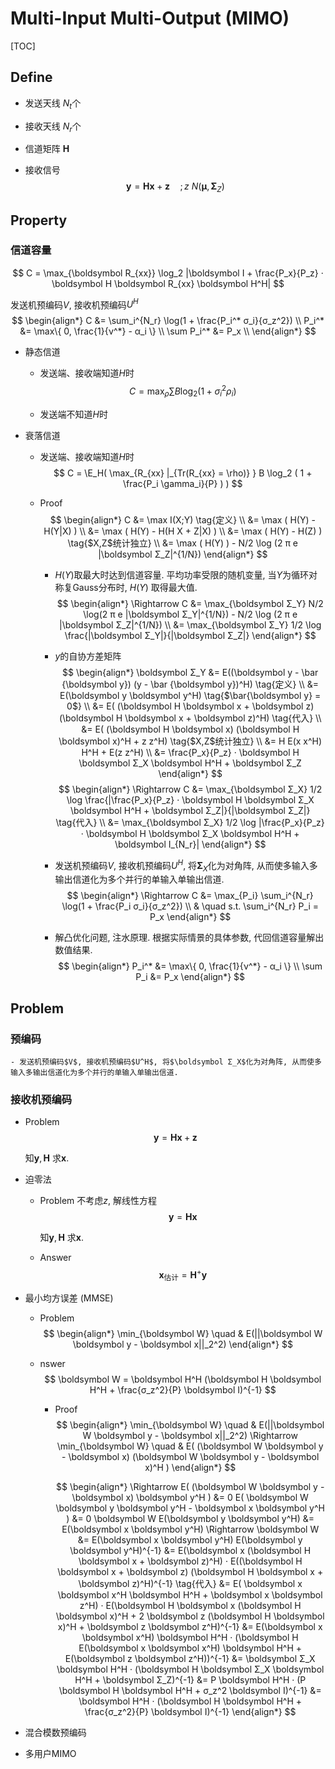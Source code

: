 # Multi-Input Multi-Output (MIMO)

[TOC]
## Define
- 发送天线 $N_t$个
- 接收天线 $N_r$个

- 信道矩阵 $\boldsymbol H$

- 接收信号
$$
\boldsymbol y = \boldsymbol H \boldsymbol x + \boldsymbol z \quad ; z ~ N(\boldsymbol μ, \boldsymbol Σ_Z)
$$

## Property
### 信道容量
$$
C = \max_{\boldsymbol R_{xx}} \log_2 |\boldsymbol I + \frac{P_x}{P_z} · \boldsymbol H \boldsymbol R_{xx} \boldsymbol H^H|
$$


发送机预编码$V$, 接收机预编码$U^H$
$$
\begin{align*}
C &= \sum_i^{N_r} \log(1 + \frac{P_i^* σ_i}{σ_z^2})  \\
P_i^* &= \max\{ 0, \frac{1}{ν^*} - α_i \}  \\
\sum P_i^* &= P_x  \\
\end{align*}
$$

- 静态信道
	- 发送端、接收端知道$H$时
		$$
		C = \max_{\rho} \sum B \log_2 (1 + σ_i^2 \rho_i)
		$$

	- 发送端不知道$H$时

- 衰落信道
	- 发送端、接收端知道$H$时
		$$
		C = \E_H( \max_{R_{xx} |_{Tr(R_{xx} = \rho)} } B \log_2 ( 1 + \frac{P_i \gamma_i}{P} ) )
		$$

	- Proof
		$$
		\begin{align*}
			C &= \max I(X;Y)  \tag{定义} \\
				&= \max ( H(Y) - H(Y|X) ) \\
				&= \max ( H(Y) - H(H X + Z|X) ) \\
				&= \max ( H(Y) - H(Z) )  \tag{$X,Z$统计独立} \\
				&= \max ( H(Y) ) - N/2 \log (2 π e |\boldsymbol Σ_Z|^{1/N})
		\end{align*}
		$$
		- $H(Y)$取最大时达到信道容量. 平均功率受限的随机变量, 当$Y$为循环对称复Gauss分布时, $H(Y)$ 取得最大值.
		$$
		\begin{align*}
			\Rightarrow C &= \max_{\boldsymbol Σ_Y} N/2 \log(2 π e |\boldsymbol Σ_Y|^{1/N}) - N/2 \log (2 π e |\boldsymbol Σ_Z|^{1/N}) \\
				&= \max_{\boldsymbol Σ_Y} 1/2 \log \frac{|\boldsymbol Σ_Y|}{|\boldsymbol Σ_Z|}
		\end{align*}
		$$
		- $y$的自协方差矩阵
		$$
		\begin{align*}
			\boldsymbol Σ_Y &= E((\boldsymbol y - \bar {\boldsymbol y}) (y - \bar {\boldsymbol y})^H)  \tag{定义}  \\
				&= E(\boldsymbol y \boldsymbol y^H)  \tag{$\bar{\boldsymbol y} = 0$} \\
				&= E( (\boldsymbol H \boldsymbol x + \boldsymbol z) (\boldsymbol H \boldsymbol x + \boldsymbol z)^H)  \tag{代入} \\
				&= E( (\boldsymbol H \boldsymbol x) (\boldsymbol H \boldsymbol x)^H + z z^H)  \tag{$X,Z$统计独立} \\
				&= H E(x x^H) H^H + E(z z^H) \\
				&= \frac{P_x}{P_z} · \boldsymbol H \boldsymbol Σ_X \boldsymbol H^H + \boldsymbol Σ_Z
		\end{align*}
		$$
		$$
		\begin{align*}
		\Rightarrow C &= \max_{\boldsymbol Σ_X} 1/2 \log \frac{|\frac{P_x}{P_z} · \boldsymbol H \boldsymbol Σ_X \boldsymbol H^H + \boldsymbol Σ_Z|}{|\boldsymbol Σ_Z|}  \tag{代入} \\
		&= \max_{\boldsymbol Σ_X} 1/2 \log |\frac{P_x}{P_z} · \boldsymbol H \boldsymbol Σ_X \boldsymbol H^H + \boldsymbol I_{N_r}|
		\end{align*}
		$$

		- 发送机预编码$V$, 接收机预编码$U^H$, 将$\boldsymbol Σ_X$化为对角阵, 从而使多输入多输出信道化为多个并行的单输入单输出信道.
		$$
		\begin{align*}
			\Rightarrow C &= \max_{P_i} \sum_i^{N_r} \log(1 + \frac{P_i σ_i}{σ_z^2}) \\
			& \quad  s.t. \sum_i^{N_r} P_i = P_x
		\end{align*}
		$$
		- 解凸优化问题, 注水原理. 根据实际情景的具体参数, 代回信道容量解出数值结果.
		$$
		\begin{align*}
			P_i^* &= \max\{ 0, \frac{1}{ν^*} - α_i \} \\
			\sum P_i &= P_x
		\end{align*}
		$$

## Problem
### 预编码
	- 发送机预编码$V$, 接收机预编码$U^H$, 将$\boldsymbol Σ_X$化为对角阵, 从而使多输入多输出信道化为多个并行的单输入单输出信道.

### 接收机预编码
- Problem
	$$
	\boldsymbol y = \boldsymbol H \boldsymbol x + \boldsymbol z
	$$

	知$\boldsymbol y, \boldsymbol H$ 求$\boldsymbol x$. 

- 迫零法
	- Problem
		不考虑$z$, 解线性方程
		$$
		\boldsymbol y = \boldsymbol H \boldsymbol x
		$$

		知$\boldsymbol y, \boldsymbol H$ 求$\boldsymbol x$. 

	- Answer
		$$
		\boldsymbol x_{\text{估计}} = \boldsymbol H^+ \boldsymbol y
		$$

- 最小均方误差 (MMSE)
	- Problem
		$$
		\begin{align*}
			\min_{\boldsymbol W} \quad & E(||\boldsymbol W \boldsymbol y - \boldsymbol x||_2^2) 
		\end{align*}
		$$

	- nswer
		$$
		\boldsymbol W = \boldsymbol H^H (\boldsymbol H \boldsymbol H^H + \frac{σ_z^2}{P} \boldsymbol I)^{-1}
		$$

		- Proof
			$$
			\begin{align*}
				\min_{\boldsymbol W} \quad & E(||\boldsymbol W \boldsymbol y - \boldsymbol x||_2^2) 
				\Rightarrow \min_{\boldsymbol W} \quad & E( (\boldsymbol W \boldsymbol y - \boldsymbol x) (\boldsymbol W \boldsymbol y - \boldsymbol x)^H ) 
			\end{align*}
			$$

			$$
			\begin{align*}
			\Rightarrow E( (\boldsymbol W \boldsymbol y - \boldsymbol x) \boldsymbol y^H ) &= 0
			E( \boldsymbol W \boldsymbol y \boldsymbol y^H - \boldsymbol x \boldsymbol y^H ) &= 0
			\boldsymbol W E(\boldsymbol y \boldsymbol y^H) &= E(\boldsymbol x \boldsymbol y^H)
			\Rightarrow \boldsymbol W &= E(\boldsymbol x \boldsymbol y^H) E(\boldsymbol y \boldsymbol y^H)^{-1}
			&= E(\boldsymbol x (\boldsymbol H \boldsymbol x + \boldsymbol z)^H) · E((\boldsymbol H \boldsymbol x + \boldsymbol z) (\boldsymbol H \boldsymbol x + \boldsymbol z)^H)^{-1}  \tag{代入}
			&= E( \boldsymbol x \boldsymbol x^H \boldsymbol H^H + \boldsymbol x \boldsymbol z^H) · E(\boldsymbol H \boldsymbol x (\boldsymbol H \boldsymbol x)^H + 2 \boldsymbol z (\boldsymbol H \boldsymbol x)^H + \boldsymbol z \boldsymbol z^H)^{-1}
			&= E(\boldsymbol x \boldsymbol x^H) \boldsymbol H^H · (\boldsymbol H E(\boldsymbol x \boldsymbol x^H) \boldsymbol H^H + E(\boldsymbol z \boldsymbol z^H))^{-1}
			&= \boldsymbol Σ_X \boldsymbol H^H · (\boldsymbol H \boldsymbol Σ_X \boldsymbol H^H + \boldsymbol Σ_Z)^{-1}
			&= P \boldsymbol H^H · (P \boldsymbol H \boldsymbol H^H + σ_z^2 \boldsymbol I)^{-1}
			&= \boldsymbol H^H · (\boldsymbol H \boldsymbol H^H + \frac{σ_z^2}{P} \boldsymbol I)^{-1}
			\end{align*}
			$$

- 混合模数预编码

* 多用户MIMO
